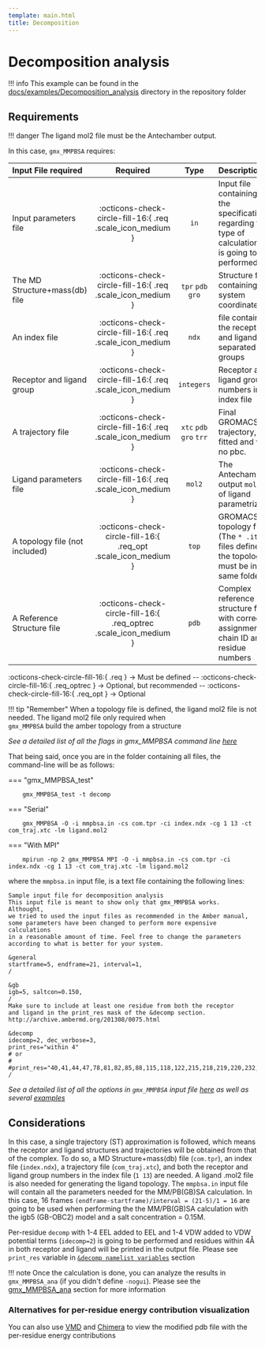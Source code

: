 ```yaml
---
template: main.html
title: Decomposition
---
```


# Decomposition analysis

!!! info
    This example can be found in the [docs/examples/Decomposition_analysis][6] directory in the repository folder


## Requirements

!!! danger
    The ligand mol2 file must be the Antechamber output.

In this case, `gmx_MMPBSA` requires:

| Input File required            | Required |           Type             | Description |
|:-------------------------------|:--------:|:--------------------------:|:-------------------------------------------------------------------------------------------------------------|
| Input parameters file          | :octicons-check-circle-fill-16:{ .req .scale_icon_medium } |           `in`          | Input file containing all the specifications regarding the type of calculation that is going to be performed |
| The MD Structure+mass(db) file | :octicons-check-circle-fill-16:{ .req .scale_icon_medium } |    `tpr` `pdb` `gro`    | Structure file containing the system coordinates |
| An index file                  | :octicons-check-circle-fill-16:{ .req .scale_icon_medium } |          `ndx`    | file containing the receptor and ligand in separated groups |
| Receptor and ligand group      | :octicons-check-circle-fill-16:{ .req .scale_icon_medium } |        `integers`       | Receptor and ligand group numbers in the index file |
| A trajectory file              | :octicons-check-circle-fill-16:{ .req .scale_icon_medium } | `xtc` `pdb` `gro` `trr` | Final GROMACS MD trajectory, fitted and with no pbc. |
| Ligand parameters file         | :octicons-check-circle-fill-16:{ .req .scale_icon_medium } |          `mol2`         | The Antechamber output  `mol2` file of ligand parametrization|
| A topology file (not included) | :octicons-check-circle-fill-16:{ .req_opt .scale_icon_medium }    |           `top`         | GROMACS topology file (The `* .itp` files defined in the topology must be in the same folder |
| A Reference Structure file     | :octicons-check-circle-fill-16:{ .req_optrec .scale_icon_medium } |           `pdb`         | Complex reference structure file with correct assignment of chain ID and residue numbers |
              
:octicons-check-circle-fill-16:{ .req } -> Must be defined -- :octicons-check-circle-fill-16:{ .req_optrec } -> 
Optional, but recommended -- :octicons-check-circle-fill-16:{ .req_opt } -> Optional

!!! tip "Remember"
    When a topology file is defined, the ligand mol2 file is not needed. The ligand mol2 file only required when  
    `gmx_MMPBSA` build the amber topology from a structure  

_See a detailed list of all the flags in gmx_MMPBSA command line [here][1]_

That being said, once you are in the folder containing all files, the command-line will be as follows:

=== "gmx_MMPBSA_test"

        gmx_MMPBSA_test -t decomp

=== "Serial"

        gmx_MMPBSA -O -i mmpbsa.in -cs com.tpr -ci index.ndx -cg 1 13 -ct com_traj.xtc -lm ligand.mol2

=== "With MPI"

        mpirun -np 2 gmx_MMPBSA MPI -O -i mmpbsa.in -cs com.tpr -ci index.ndx -cg 1 13 -ct com_traj.xtc -lm ligand.mol2

where the `mmpbsa.in` input file, is a text file containing the following lines:

``` linenums="1"
Sample input file for decomposition analysis
This input file is meant to show only that gmx_MMPBSA works. Althought,
we tried to used the input files as recommended in the Amber manual,
some parameters have been changed to perform more expensive calculations
in a reasonable amount of time. Feel free to change the parameters 
according to what is better for your system.

&general
startframe=5, endframe=21, interval=1,
/

&gb
igb=5, saltcon=0.150,
/
Make sure to include at least one residue from both the receptor
and ligand in the print_res mask of the &decomp section.
http://archive.ambermd.org/201308/0075.html

&decomp
idecomp=2, dec_verbose=3,
print_res="within 4"
# or 
# #print_res="40,41,44,47,78,81,82,85,88,115,118,122,215,218,219,220,232,241"
/
```
_See a detailed list of all the options in `gmx_MMPBSA` input file [here][2] as well as several [examples][3]_

## Considerations
In this case, a single trajectory (ST) approximation is followed, which means the receptor and ligand structures and 
trajectories will be obtained from that of the complex. To do so, a MD Structure+mass(db) file (`com.tpr`), an index 
file (`index.ndx`), a trajectory file (`com_traj.xtc`), and both the receptor and ligand group numbers in the index 
file (`1 13`) are needed. A ligand .mol2 file is also needed for generating the ligand topology. The `mmpbsa.in` 
input file will contain all the parameters needed for the MM/PB(GB)SA calculation. In this case, 16 frames 
`(endframe-startframe)/interval = (21-5)/1 = 16` are going to be used when performing the the MM/PB(GB)SA calculation 
with the igb5 (GB-OBC2) model and a salt concentration = 0.15M.

Per-residue `decomp` with 1-4 EEL added to EEL and 1-4 VDW added to VDW potential terms (`idecomp=2`) is going to be 
performed and residues within 4Å in both receptor and ligand will be printed in the output file. Please see 
`print_res` variable in [`&decomp namelist variables`][4] section 

!!! note
    Once the calculation is done, you can analyze the results in `gmx_MMPBSA_ana` (if you didn't define `-nogui`). 
    Please see the [gmx_MMPBSA_ana][5] section for more information

### Alternatives for per-residue energy contribution visualization
You can also use [VMD][8] and [Chimera][9] to view the modified pdb file with the per-residue energy contributions

  [1]: ../../command-line.md#gmx_mmpbsa-command-line
  [2]: ../../input_file.md#the-input-file
  [3]: ../../input_file.md#sample-input-files
  [4]: ../../input_file.md#decomp-namelist-variables
  [5]: ../../analyzer.md#gmx_mmpbsa_ana-the-analyzer-tool
  [6]: https://github.com/Valdes-Tresanco-MS/gmx_MMPBSA/tree/master/docs/examples/Decompostion_analysis
  [7]: ../../command-line.md#gmx_mmpbsa_test-command-line
  [8]: https://www.youtube.com/watch?v=PeboM8KE5SA
  [9]: https://www.youtube.com/watch?v=jKA4fuYuKps